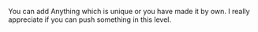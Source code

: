 You can add Anything which is unique or you have made it by own.
I really appreciate if you can push something in this level.

